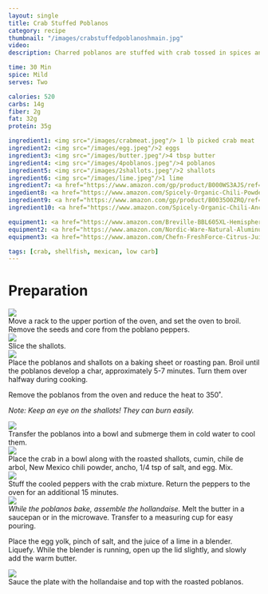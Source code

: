 ```yaml
---
layout: single
title: Crab Stuffed Poblanos
category: recipe
thumbnail: "/images/crabstuffedpoblanoshmain.jpg"
video: 
description: Charred poblanos are stuffed with crab tossed in spices and served with a decadent lime hollandaise.

time: 30 Min
spice: Mild
serves: Two

calories: 520
carbs: 14g
fiber: 2g
fat: 32g
protein: 35g

ingredient1: <img src="/images/crabmeat.jpeg"/> 1 lb picked crab meat
ingredient2: <img src="/images/egg.jpeg"/>2 eggs
ingredient3: <img src="/images/butter.jpeg"/>4 tbsp butter
ingredient4: <img src="/images/4poblanos.jpeg"/>4 poblanos
ingredient5: <img src="/images/2shallots.jpeg"/>2 shallots
ingredient6: <img src="/images/lime.jpeg"/>1 lime
ingredient7: <a href="https://www.amazon.com/gp/product/B000WS3AJS/ref=as_li_ss_tl?ie=UTF8&th=1&linkCode=ll1&tag=cilalime09-20&linkId=8417836f12fe1f7cc76dab4399145eeb"><img src="/images/groundcumin.jpeg"/>1 tsp ground cumin</a>
ingedient8: <a href="https://www.amazon.com/Spicely-Organic-Chili-Powder-Seasoning/dp/B00A3811VG/ref=as_li_ss_tl?s=grocery&ie=UTF8&qid=1482449914&sr=1-2&keywords=simply+organic+new+mexico&th=1&linkCode=ll1&tag=cilalime09-20&linkId=fa28c0daa2ea6a72eccf9b47215ee38c"><img src="/images/nmchili.jpeg"/>1 tsp ground New Mexico chili</a>
ingredient9: <a href="https://www.amazon.com/gp/product/B0035O0ZRQ/ref=as_li_ss_tl?ie=UTF8&linkCode=ll1&tag=cilalime09-20&linkId=aba449dab4c1baa873470332e8d6386d"><img src="/images/groundchilidearbol.jpeg"/>1/2 tsp ground chili de arbol</a>
ingredient10: <a href="https://www.amazon.com/Spicely-Organic-Chili-Ancho-Ground/dp/B00A3811QQ/ref=as_li_ss_tl?_encoding=UTF8&refRID=B1TJ51TTWTWZT8ZJK4FC&th=1&linkCode=ll1&tag=cilalime09-20&linkId=fc32e5417ac33628cb9ab228cc5fbb7d"><img src="/images/groundancho.jpeg"/>1/2 tsp ground ancho</a>

equipment1: <a href="https://www.amazon.com/Breville-BBL605XL-Hemisphere-Control-Blender/dp/B005I72LMU/ref=as_li_ss_tl?s=kitchen&rps=1&ie=UTF8&qid=1481601822&sr=1-14&keywords=blender&refinements=p_85:2470955011,p_36:1253526011&linkCode=ll1&tag=cilalime09-20&linkId=b637316d3937e7e1c15e28b6e74a1c97"><img src="/images/blender.jpeg"/>blender</a>
equipment2: <a href="https://www.amazon.com/Nordic-Ware-Natural-Aluminum-Commercial/dp/B000G0KJG4/ref=as_li_ss_tl?s=kitchen&rps=1&ie=UTF8&qid=1481599505&sr=1-5&keywords=baking+sheet&refinements=p_85:2470955011&linkCode=ll1&tag=cilalime09-20&linkId=678ae86e82d77d1a2615466229b01cfd"><img src="/images/bakingsheet.jpeg"/> baking sheet</a>
equipment3: <a href="https://www.amazon.com/Chefn-FreshForce-Citrus-Juicer-Lemon/dp/B002XOB0P0/ref=as_li_ss_tl?s=kitchen&ie=UTF8&qid=1482038971&sr=1-2-spons&keywords=citrus+juicer&psc=1&linkCode=ll1&tag=cilalime09-20&linkId=fead6ab94c6288d353210420231dcb8a"><img src="/images/citrusjuicer.jpeg"/>citrus juicer </a>

tags: [crab, shellfish, mexican, low carb]
---
```


<div id="preparation">
<h1>Preparation</h1>
</div>

<div id="instruction">
<div id="image"><img src="/images/crabstuffedpoblanos1.jpeg"/> </div>
<div id="step">Move a rack to the upper portion of the oven, and set the oven to broil. Remove the seeds and core from the poblano peppers.</div>
</div>

<div id="instruction">
<div id="image"><img src="/images/crabstuffedpoblanos2.jpeg"/> </div>
<div id="step">Slice the shallots.</div>
</div>

<div id="instruction">
<div id="image"><img src="/images/crabstuffedpoblanos3.jpeg"/> </div>
<div id="step">Place the poblanos and shallots on a baking sheet or roasting pan. Broil until the poblanos develop a char, approximately 5-7 minutes. Turn them over halfway during cooking.
<p>Remove the poblanos from the oven and reduce the heat to 350˚.</p>
<p><i>Note: Keep an eye on the shallots! They can burn easily.</i></p></div>
</div>

<div id="instruction">
<div id="image"><img src="/images/crabstuffedpoblanos4.jpeg"/> </div>
<div id="step">Transfer the poblanos into a bowl and submerge them in cold water to cool them.</div>
</div>

<div id="instruction">
<div id="image"><img src="/images/crabstuffedpoblanos5.jpeg"/> </div>
<div id="step">Place the crab in a bowl along with the roasted shallots, cumin, chile de arbol, New Mexico chili powder, ancho, 1/4 tsp of salt, and egg. Mix.</div>
</div>

<div id="instruction">
<div id="image"><img src="/images/crabstuffedpoblanos6.jpeg"/> </div>
<div id="step">Stuff the cooled peppers with the crab mixture. Return the peppers to the oven for an additional 15 minutes.</div>
</div>

<div id="instruction">
<div id="image"><img src="/images/crabstuffedpoblanos7.jpeg"/> </div>
<div id="step"><i>While the poblanos bake, assemble the hollandaise.</i> Melt the butter in a saucepan or in the microwave. Transfer to a measuring cup for easy pouring. 
<p>Place the egg yolk, pinch of salt, and the juice of a lime in a blender. Liquefy. While the blender is running, open up the lid slightly, and slowly add the warm butter.</p></div>
</div>

<div id="instruction">
<div id="image"><img src="/images/crabstuffedpoblanos8.jpeg"/> </div>
<div id="step">Sauce the plate with the hollandaise and top with the roasted poblanos.</div>
</div>
